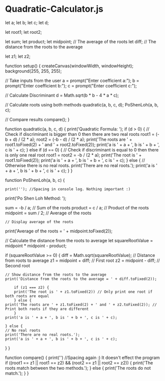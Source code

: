 # Quadratic-Calculator.js
let a;
let b;
let c;
let d;

let root1;
let root2;

let sum;
let product;
let midpoint; // The average of the roots
let diff;     // The distance from the roots to the average

let z1;
let z2;

function setup() {
  createCanvas(windowWidth, windowHeight);
  background(255, 255, 255);

  // Take inputs from the user
  a = prompt("Enter coefficient a:");
  b = prompt("Enter coefficient b:");
  c = prompt("Enter coefficient c:");

  // Calculate Discriminant
  d = Math.sqrt(b * b - 4 * a * c);

  // Calculate roots using both methods
  quadratic(a, b, c, d);
  PoShenLoh(a, b, c);

  // Compare results
  compare();
}

function quadratic(a, b, c, d) {
  print('Quadratic Formula: ');
  if (d > 0) { // Check if discriminant is bigger than 0 then there are two real roots
    root1 = (-b + d) / (2 * a);
    root2 = (-b - d) / (2 * a);
    print('The roots are ' + root1.toFixed(2) + ' and ' + root2.toFixed(2));
    print('a is ' + a + ', b is ' + b + ', c is ' + c);
  } 
	else if (d == 0) { // Check if discriminant is equal to 0 then there is only one real root
    root1 = root2 = -b / (2 * a);
    print('The root is ' + root1.toFixed(2));
    print('a is ' + a + ', b is ' + b + ', c is ' + c);
  } 
	else { // Otherwise there is no real roots.
    print('There are no real roots.');
    print('a is ' + a + ', b is ' + b + ', c is ' + c);
  }
}


function PoShenLoh(a, b, c) {
	
	print('‎'); //Spacing in console log. Nothing important :)
  print('Po Shen Loh Method: ');

  sum = -b / a; // Sum of the roots
  product = c / a; // Product of the roots
  midpoint = sum / 2; // Average of the roots

 	// Display average of the roots
  print('Average of the roots = ' + midpoint.toFixed(2));

  // Calculate the distance from the roots to average 
  let squareRootValue = midpoint * midpoint - product;
  
  if (squareRootValue >= 0) {
    diff = Math.sqrt(squareRootValue); // Distance from roots to average
    z1 = midpoint + diff; // First root
    z2 = midpoint - diff; // Second root
    
    // Show distance from the roots to the average
    print('Distance from the roots to the average = ' + diff.toFixed(2));
    
		if (z1 === z2) {
		print('The root is ' + z1.toFixed(2)) // Only print one root if both roots are equal 
		} else {
    print('The roots are ' + z1.toFixed(2) + ' and ' + z2.toFixed(2)); // Print both roots if they are different
		}
    print('a is ' + a + ', b is ' + b + ', c is ' + c);
			
	} else {
    // No real roots
    print('There are no real roots.');
    print('a is ' + a + ', b is ' + b + ', c is ' + c);
  }
}

function compare() {
	print('‎') //Spacing again :) It doesn't effect the program
  if ((root1 == z1 || root1 == z2) && (root2 == z1 || root2 == z2)) {
    print('The roots match between the two methods.');
	}	else {
	print('The roots do not match.');
	}
}

